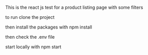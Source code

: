 This is the react js test for a product listing page with some filters

to run clone the project

then install the packages with npm install

then check the .env file

start locally with npm start